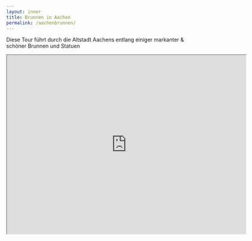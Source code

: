 ```yaml
---
layout: inner
title: Brunnen in Aachen
permalink: /aachenbrunnen/
---
```

Diese Tour führt durch die Altstadt Aachens entlang einiger markanter & schöner Brunnen und Statuen

<iframe src="https://www.google.com/maps/d/embed?mid=12uv_tGyHEfBEmshHXoRTFymW37J7mh0&ehbc=2E312F" width="640" height="480"></iframe>